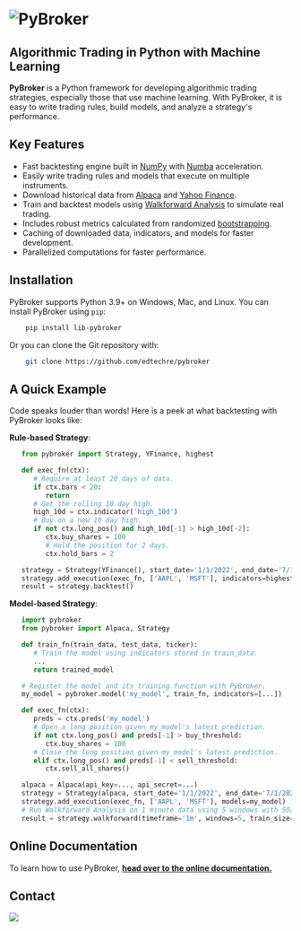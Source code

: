 <h1>
    <img src="https://github.com/edtechre/pybroker/blob/master/docs/_static/pybroker-logo.png?raw=true" alt="PyBroker">
</h1>

## Algorithmic Trading in Python with Machine Learning

**PyBroker** is a Python framework for developing algorithmic trading
strategies, especially those that use machine learning. With PyBroker, it is
easy to write trading rules, build models, and analyze a strategy's
performance.

## Key Features

- Fast backtesting engine built in [NumPy](https://numpy.org/) with [Numba](https://numba.pydata.org/) acceleration.
- Easily write trading rules and models that execute on multiple instruments.
- Download historical data from [Alpaca](https://alpaca.markets/) and [Yahoo Finance](https://finance.yahoo.com/).
- Train and backtest models using [Walkforward Analysis](https://www.pybroker.com/en/latest/notebooks/6.%20Training%20a%20Model%20with%20Walkforward%20Analysis.html#Walkforward-Analysis) to simulate real trading.
- Includes robust metrics calculated from randomized [bootstrapping](https://en.wikipedia.org/wiki/Bootstrapping_(statistics)).
- Caching of downloaded data, indicators, and models for faster development.
- Parallelized computations for faster performance.

## Installation

PyBroker supports Python 3.9+ on Windows, Mac, and Linux. You can install
PyBroker using ``pip``:

```bash
    pip install lib-pybroker
```

Or you can clone the Git repository with:

```bash
    git clone https://github.com/edtechre/pybroker
```

## A Quick Example

Code speaks louder than words! Here is a peek at what backtesting with PyBroker
looks like:

**Rule-based Strategy**:

```python
   from pybroker import Strategy, YFinance, highest

   def exec_fn(ctx):
      # Require at least 20 days of data.
      if ctx.bars < 20:
         return
      # Get the rolling 10 day high.
      high_10d = ctx.indicator('high_10d')
      # Buy on a new 10 day high.
      if not ctx.long_pos() and high_10d[-1] > high_10d[-2]:
         ctx.buy_shares = 100
         # Hold the position for 2 days.
         ctx.hold_bars = 2

   strategy = Strategy(YFinance(), start_date='1/1/2022', end_date='7/1/2022')
   strategy.add_execution(exec_fn, ['AAPL', 'MSFT'], indicators=highest('high_10d', 'high', period=10))
   result = strategy.backtest()
```

**Model-based Strategy**:

```python
   import pybroker
   from pybroker import Alpaca, Strategy

   def train_fn(train_data, test_data, ticker):
      # Train the model using indicators stored in train_data.
      ...
      return trained_model

   # Register the model and its training function with PyBroker.
   my_model = pybroker.model('my_model', train_fn, indicators=[...])

   def exec_fn(ctx):
      preds = ctx.preds('my_model')
      # Open a long position given my_model's latest prediction.
      if not ctx.long_pos() and preds[-1] > buy_threshold:
         ctx.buy_shares = 100
      # Close the long position given my_model's latest prediction.
      elif ctx.long_pos() and preds[-1] < sell_threshold:
         ctx.sell_all_shares()

   alpaca = Alpaca(api_key=..., api_secret=...)
   strategy = Strategy(alpaca, start_date='1/1/2022', end_date='7/1/2022')
   strategy.add_execution(exec_fn, ['AAPL', 'MSFT'], models=my_model)
   # Run Walkforward Analysis on 1 minute data using 5 windows with 50/50 train/test data.
   result = strategy.walkforward(timeframe='1m', windows=5, train_size=0.5)
```

## Online Documentation

To learn how to use PyBroker, [**head over to the online documentation.**](http://www.pybroker.com)

## Contact

<img src="https://github.com/edtechre/pybroker/blob/master/docs/_static/email-image.png?raw=true">
